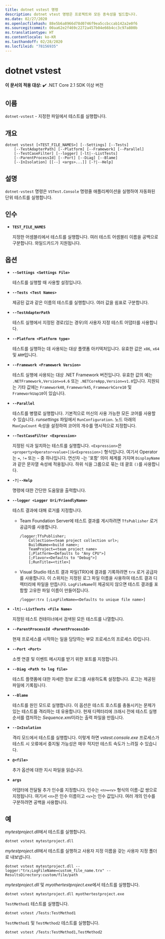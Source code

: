 ```yaml
---
title: dotnet vstest 명령
description: dotnet vtest 명령은 프로젝트와 모든 종속성을 빌드합니다.
ms.date: 02/27/2020
ms.openlocfilehash: 88e5b6a8966d78d0746f9ea5ccbccab142a2e0f6
ms.sourcegitcommit: 00aa62e2f469c2272a457b04e66b4cc3c97a800b
ms.translationtype: HT
ms.contentlocale: ko-KR
ms.lasthandoff: 02/28/2020
ms.locfileid: "78156935"
---
```

# <a name="dotnet-vstest"></a>dotnet vstest

**이 문서의 적용 대상:**  ✔️ .NET Core 2.1 SDK 이상 버전

## <a name="name"></a>이름

`dotnet-vstest` - 지정한 파일에서 테스트를 실행합니다.

## <a name="synopsis"></a>개요

```dotnetcli
dotnet vstest [<TEST_FILE_NAMES>] [--Settings] [--Tests]
    [--TestAdapterPath] [--Platform] [--Framework] [--Parallel]
    [--TestCaseFilter] [--logger] [-lt|--ListTests]
    [--ParentProcessId] [--Port] [--Diag] [--Blame]
    [--InIsolation] [[--] <args>...]] [-?|--Help]
```

## <a name="description"></a>설명

`dotnet-vstest` 명령은 `VSTest.Console` 명령줄 애플리케이션을 실행하여 자동화된 단위 테스트를 실행합니다.

## <a name="arguments"></a>인수

- **`TEST_FILE_NAMES`**

  지정한 어셈블리에서 테스트를 실행합니다. 여러 테스트 어셈블리 이름을 공백으로 구분합니다. 와일드카드가 지원됩니다.

## <a name="options"></a>옵션

- **`--Settings <Settings File>`**

  테스트를 실행할 때 사용할 설정입니다.

- **`--Tests <Test Names>`**

  제공된 값과 같은 이름의 테스트를 실행합니다. 여러 값을 쉼표로 구분합니다.

- **`--TestAdapterPath`**

  테스트 실행에서 지정된 경로(있는 경우)의 사용자 지정 테스트 어댑터를 사용합니다.

- **`--Platform <Platform type>`**

  테스트를 실행하는 데 사용되는 대상 플랫폼 아키텍처입니다. 유효한 값은 `x86`, `x64` 및 `ARM`입니다.

- **`--Framework <Framework Version>`**

  테스트 실행에 사용되는 대상 .NET Framework 버전입니다. 유효한 값의 예는 `.NETFramework,Version=v4.6` 또는 `.NETCoreApp,Version=v1.0`입니다. 지원되는 기타 값에는 `Framework40`, `Framework45`, `FrameworkCore10` 및 `FrameworkUap10`이 있습니다.

- **`--Parallel`**

  테스트를 병렬로 실행합니다. 기본적으로 머신의 사용 가능한 모든 코어를 사용할 수 있습니다. *runsettings* 파일에서 `RunConfiguration`. 노드 아래의 `MaxCpuCount` 속성을 설정하여 코어의 개수를 명시적으로 지정합니다.

- **`--TestCaseFilter <Expression>`**

  지정된 식과 일치하는 테스트를 실행합니다. `<Expression>`은 `<property>Operator<value>[|&<Expression>]` 형식입니다. 여기서 Operator는 `=`, `!=` 또는 `~` 중 하나입니다. 연산자 `~`는 '포함' 의미 체계를 가지며 `DisplayName`과 같은 문자열 속성에 적용됩니다. 하위 식을 그룹으로 묶는 데 괄호 `()`를 사용합니다.

- **`-?|--Help`**

  명령에 대한 간단한 도움말을 출력합니다.

- **`--logger <Logger Uri/FriendlyName>`**

  테스트 결과에 대해 로거를 지정합니다.

  - Team Foundation Server에 테스트 결과를 게시하려면 `TfsPublisher` 로거 공급자를 사용합니다.

    ```console
    /logger:TfsPublisher;
        Collection=<team project collection url>;
        BuildName=<build name>;
        TeamProject=<team project name>
        [;Platform=<Defaults to "Any CPU">]
        [;Flavor=<Defaults to "Debug">]
        [;RunTitle=<title>]
    ```

  - Visual Studio 테스트 결과 파일(TRX)에 결과를 기록하려면 `trx` 로거 공급자를 사용합니다. 이 스위치는 지정된 로그 파일 이름을 사용하여 테스트 결과 디렉터리에 파일을 만듭니다. `LogFileName`이 제공되지 않으면 테스트 결과를 포함할 고유한 파일 이름이 만들어집니다.

    ```console
    /logger:trx [;LogFileName=<Defaults to unique file name>]
    ```

- **`-lt|--ListTests <File Name>`**

  지정된 테스트 컨테이너에서 검색된 모든 테스트를 나열합니다.

- **`--ParentProcessId <ParentProcessId>`**

  현재 프로세스를 시작하는 일을 담당하는 부모 프로세스의 프로세스 ID입니다.

- **`--Port <Port>`**

  소켓 연결 및 이벤트 메시지를 받기 위한 포트를 지정합니다.

- **`--Diag <Path to log file>`**

  테스트 플랫폼에 대한 자세한 정보 로그를 사용하도록 설정합니다. 로그는 제공된 파일에 기록됩니다.

- **`--Blame`**

  테스트를 원인 모드로 실행합니다. 이 옵션은 테스트 호스트를 충돌시키는 문제가 있는 테스트를 격리하는 데 유용합니다. 현재 디렉터리에 크래시 전에 테스트 실행 순서를 캡처하는 *Sequence.xml*이라는 출력 파일을 만듭니다.

- **`--InIsolation`**

  격리 모드에서 테스트를 실행합니다. 이렇게 하면 *vstest.console.exe* 프로세스가 테스트 시 오류에서 중지될 가능성은 매우 적지만 테스트 속도가 느려질 수 있습니다.

- **`@<file>`**

  추가 옵션에 대한 지시 파일을 읽습니다.

- **`args`**

  어댑터에 전달될 추가 인수를 지정합니다. 인수는 `<n>=<v>` 형식의 이름-값 쌍으로 지정됩니다. 여기서 `<n>`은 인수 이름이고 `<v>`는 인수 값입니다. 여러 개의 인수를 구분하려면 공백을 사용합니다.

## <a name="examples"></a>예

*mytestproject.dll*에서 테스트를 실행합니다.

```dotnetcli
dotnet vstest mytestproject.dll
```

*mytestproject.dll*에서 테스트를 실행하고 사용자 지정 이름을 갖는 사용자 지정 폴더로 내보냅니다.

```dotnetcli
dotnet vstest mytestproject.dll --logger:"trx;LogFileName=custom_file_name.trx" --ResultsDirectory:custom/file/path
```

*mytestproject.dll* 및 *myothertestproject.exe*에서 테스트를 실행합니다.

```dotnetcli
dotnet vstest mytestproject.dll myothertestproject.exe
```

`TestMethod1` 테스트를 실행합니다.

```dotnetcli
dotnet vstest /Tests:TestMethod1
```

`TestMethod1` 및 `TestMethod2` 테스트를 실행합니다.

```dotnetcli
dotnet vstest /Tests:TestMethod1,TestMethod2
```
